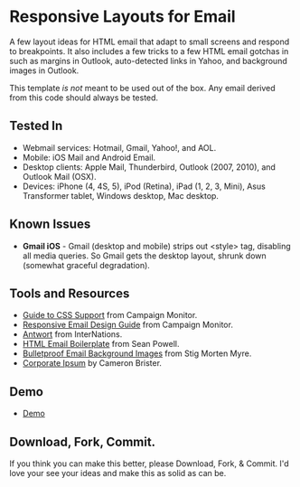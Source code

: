 # Responsive Layouts for Email

A few layout ideas for HTML email that adapt to small screens and respond to breakpoints. It also includes a few tricks to a few HTML email gotchas in such as margins in Outlook, auto-detected links in Yahoo, and background images in Outlook.

This template *is not* meant to be used out of the box. Any email derived from this code should always be tested.

## Tested In
* Webmail services: Hotmail, Gmail, Yahoo!, and AOL.
* Mobile: iOS Mail and Android Email.
* Desktop clients: Apple Mail, Thunderbird, Outlook (2007, 2010), and Outlook Mail (OSX).
* Devices: iPhone (4, 4S, 5), iPod (Retina), iPad (1, 2, 3, Mini), Asus Transformer tablet, Windows desktop, Mac desktop.

## Known Issues
* **Gmail iOS** - Gmail (desktop and mobile) strips out &lt;style&gt; tag, disabling all media queries. So Gmail gets the desktop layout, shrunk down (somewhat graceful degradation).

## Tools and Resources
* [Guide to CSS Support](http://www.campaignmonitor.com/css) from Campaign Monitor.
* [Responsive Email Design Guide](www.campaignmonitor.com/guides/mobile/) from Campaign Monitor.
* [Antwort](https://github.com/InterNations/antwort) from InterNations.
* [HTML Email Boilerplate](http://htmlemailboilerplate.com/) from Sean Powell.
* [Bulletproof Email Background Images](http://emailbg.net/) from Stig Morten Myre.
* [Corporate Ipsum](http://cipsum.com/) by Cameron Brister.

## Demo
* [Demo](http://tedgoas.github.io/Responsive-Email-XX/)

## Download, Fork, Commit.
If you think you can make this better, please Download, Fork, & Commit. I'd love your see your ideas and make this as solid as can be.